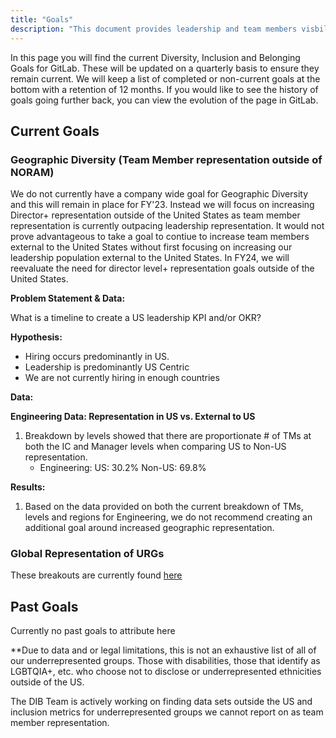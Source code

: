 ```yaml
---
title: "Goals"
description: "This document provides leadership and team members visbility on the Diversity, Inclusion & Belonging Goals"
---
```


In this page you will find the current Diversity, Inclusion and Belonging Goals for GitLab. These will be updated on a quarterly basis to ensure they remain current. We will keep a list of completed or non-current goals at the bottom with a retention of 12 months. If you would like to see the history of goals going further back, you can view the evolution of the page in GitLab.

## Current Goals

### Geographic Diversity (Team Member representation outside of NORAM)

We do not currently have a company wide goal for Geographic Diversity and this will remain in place for FY'23. Instead we will focus on increasing Director+ representation outside of the United States as team member representation is currently outpacing leadership representation. It would not prove advantageous to take a goal to contiue to increase team members external to the United States without first focusing on increasing our leadership population external to the United States. In FY24, we will reevaluate the need for director level+ representation goals outside of the United States.

**Problem Statement & Data:**

What is a timeline to create a US leadership KPI and/or OKR?

**Hypothesis:**

- Hiring occurs predominantly in US.
- Leadership is predominantly US Centric
- We are not currently hiring in enough countries

**Data:**

**Engineering Data: Representation in US vs. External to US**

1. Breakdown by levels showed that there are proportionate # of TMs at both the IC and Manager levels when comparing US to Non-US representation.
    - Engineering: US: 30.2% Non-US: 69.8%

**Results:**

1. Based on the data provided on both the current breakdown of TMs, levels and regions for Engineering, we do not recommend creating an additional goal around increased geographic representation.

### Global Representation of URGs

These breakouts are currently found [here](/handbook/company/culture/inclusion/identity-data/)

## Past Goals

Currently no past goals to attribute here

**Due to data and or legal limitations, this is not an exhaustive list of all of our underrepresented groups. Those with disabilities, those that identify as LGBTQIA+, etc. who choose not to disclose or underrepresented ethnicities outside of the US.

The DIB Team is actively working on finding data sets outside the US and inclusion metrics for underrepresented groups we cannot report on as team member representation.
